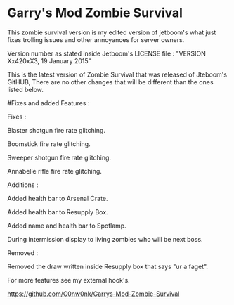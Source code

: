 # Garry's Mod Zombie Survival

This zombie survival version is my edited version of jetboom's what just fixes trolling issues and other annoyances for server owners.

Version number as stated inside Jetboom's LICENSE file : "VERSION Xx420xX3, 19 January 2015"

This is the latest version of Zombie Survival that was released of Jteboom's GitHUB, There are no other changes that will be different than the ones listed below.


#Fixes and added Features :

Fixes :

Blaster shotgun fire rate glitching.

Boomstick fire rate glitching.

Sweeper shotgun fire rate glitching.

Annabelle rifle fire rate glitching.


Additions :

Added health bar to Arsenal Crate.

Added health bar to Resupply Box.

Added name and health bar to Spotlamp.

During intermission display to living zombies who will be next boss.


Removed :

Removed the draw written inside Resupply box that says "ur a faget".


For more features see my external hook's.

https://github.com/C0nw0nk/Garrys-Mod-Zombie-Survival
